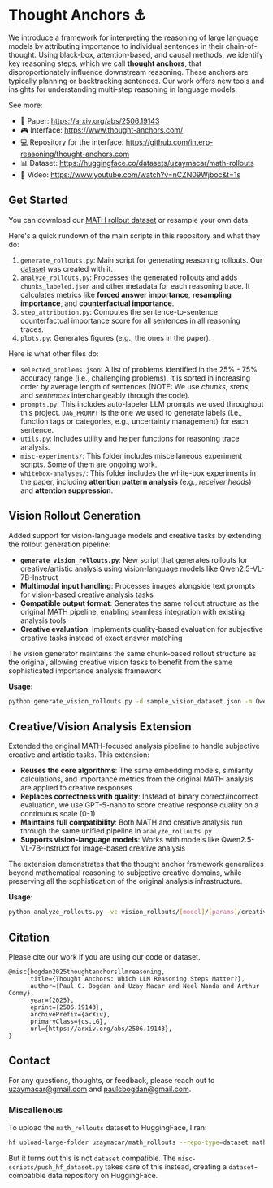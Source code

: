 # Thought Anchors ⚓

We introduce a framework for interpreting the reasoning of large language models by attributing importance to individual sentences in their chain-of-thought. Using black-box, attention-based, and causal methods, we identify key reasoning steps, which we call **thought anchors**, that disproportionately influence downstream reasoning. These anchors are typically planning or backtracking sentences. Our work offers new tools and insights for understanding multi-step reasoning in language models.

See more:
* 📄 Paper: https://arxiv.org/abs/2506.19143
* 🎮 Interface: https://www.thought-anchors.com/
* 💻 Repository for the interface: https://github.com/interp-reasoning/thought-anchors.com
* 📊 Dataset: https://huggingface.co/datasets/uzaymacar/math-rollouts
* 🎥 Video: https://www.youtube.com/watch?v=nCZN09Wjboc&t=1s 

## Get Started

You can download our [MATH rollout dataset](https://huggingface.co/datasets/uzaymacar/math-rollouts) or resample your own data.

Here's a quick rundown of the main scripts in this repository and what they do:

1. `generate_rollouts.py`: Main script for generating reasoning rollouts. Our [dataset](https://huggingface.co/datasets/uzaymacar/math-rollouts) was created with it.
2. `analyze_rollouts.py`: Processes the generated rollouts and adds `chunks_labeled.json` and other metadata for each reasoning trace. It calculates metrics like **forced answer importance**, **resampling importance**, and **counterfactual importance**.
3. `step_attribution.py`: Computes the sentence-to-sentence counterfactual importance score for all sentences in all reasoning traces.
4. `plots.py`: Generates figures (e.g., the ones in the paper).

Here is what other files do:
* `selected_problems.json`: A list of problems identified in the 25% - 75% accuracy range (i.e., challenging problems). It is sorted in increasing order by average length of sentences (NOTE: We use *chunks*, *steps*, and *sentences* interchangeably through the code).
* `prompts.py`: This includes auto-labeler LLM prompts we used throughout this project. `DAG_PROMPT` is the one we used to generate labels (i.e., function tags or categories, e.g., uncertainty management) for each sentence.
* `utils.py`: Includes utility and helper functions for reasoning trace analysis.
* `misc-experiments/`: This folder includes miscellaneous experiment scripts. Some of them are ongoing work.
* `whitebox-analyses/`: This folder includes the white-box experiments in the paper, including **attention pattern analysis** (e.g., *receiver heads*) and **attention suppression**.

## Vision Rollout Generation

Added support for vision-language models and creative tasks by extending the rollout generation pipeline:

* **`generate_vision_rollouts.py`**: New script that generates rollouts for creative/artistic analysis using vision-language models like Qwen2.5-VL-7B-Instruct
* **Multimodal input handling**: Processes images alongside text prompts for vision-based creative analysis tasks
* **Compatible output format**: Generates the same rollout structure as the original MATH pipeline, enabling seamless integration with existing analysis tools
* **Creative evaluation**: Implements quality-based evaluation for subjective creative tasks instead of exact answer matching

The vision generator maintains the same chunk-based rollout structure as the original, allowing creative vision tasks to benefit from the same sophisticated importance analysis framework.

**Usage:**
```bash
python generate_vision_rollouts.py -d sample_vision_dataset.json -m Qwen/Qwen2.5-VL-7B-Instruct -np 10 -nr 50
```

## Creative/Vision Analysis Extension

Extended the original MATH-focused analysis pipeline to handle subjective creative and artistic tasks. This extension:

* **Reuses the core algorithms**: The same embedding models, similarity calculations, and importance metrics from the original MATH analysis are applied to creative responses
* **Replaces correctness with quality**: Instead of binary correct/incorrect evaluation, we use GPT-5-nano to score creative response quality on a continuous scale (0-1)
* **Maintains full compatibility**: Both MATH and creative analysis run through the same unified pipeline in `analyze_rollouts.py`
* **Supports vision-language models**: Works with models like Qwen2.5-VL-7B-Instruct for image-based creative analysis

The extension demonstrates that the thought anchor framework generalizes beyond mathematical reasoning to subjective creative domains, while preserving all the sophistication of the original analysis infrastructure.

**Usage:**
```bash
python analyze_rollouts.py -vc vision_rollouts/[model]/[params]/creative_analysis
```

## Citation

Please cite our work if you are using our code or dataset.

```
@misc{bogdan2025thoughtanchorsllmreasoning,
      title={Thought Anchors: Which LLM Reasoning Steps Matter?},
      author={Paul C. Bogdan and Uzay Macar and Neel Nanda and Arthur Conmy},
      year={2025},
      eprint={2506.19143},
      archivePrefix={arXiv},
      primaryClass={cs.LG},
      url={https://arxiv.org/abs/2506.19143},
}
```

## Contact

For any questions, thoughts, or feedback, please reach out to [uzaymacar@gmail.com](mailto:uzaymacar@gmail.com) and [paulcbogdan@gmail.com](mailto:paulcbogdan@gmail.com).


### Miscallenous

To upload the `math_rollouts` dataset to HuggingFace, I ran:

```bash
hf upload-large-folder uzaymacar/math_rollouts --repo-type=dataset math_rollouts
```

But it turns out this is not `dataset` compatible. The `misc-scripts/push_hf_dataset.py` takes care of this instead, creating a `dataset`-compatible data repository on HuggingFace.

